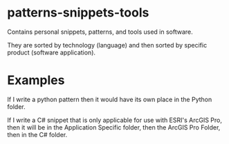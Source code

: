 # patterns-snippets-tools
Contains personal snippets, patterns, and tools used in software.

They are sorted by technology (language) and then sorted by specific product (software application).

# Examples

If I write a python pattern then it would have its own place in the Python folder.

If I write a C# snippet that is only applicable for use with ESRI's ArcGIS Pro, then it will be in the Application Specific folder, then the ArcGIS Pro Folder, then in the C# folder.
